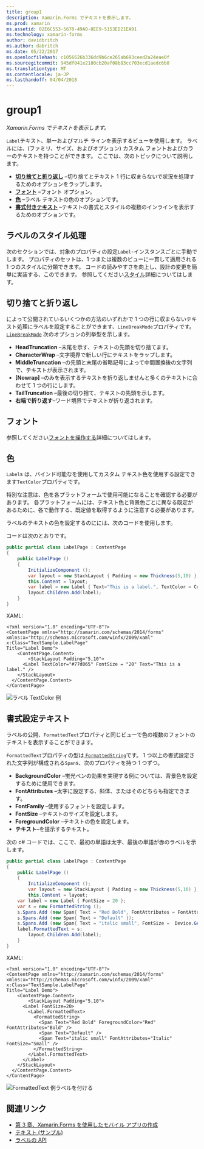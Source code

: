 ```yaml
---
title: group1
description: Xamarin.Forms でテキストを表示します。
ms.prod: xamarin
ms.assetid: 02E6C553-5670-49A0-8EE9-5153ED21EA91
ms.technology: xamarin-forms
author: davidbritch
ms.author: dabritch
ms.date: 05/22/2017
ms.openlocfilehash: c1056626b336dd9b6ce265ab693ceed2a24eae0f
ms.sourcegitcommit: 945df041e2180cb20af08b83cc703ecd1aedc6b0
ms.translationtype: MT
ms.contentlocale: ja-JP
ms.lasthandoff: 04/04/2018
---
```

# <a name="label"></a>group1

_Xamarin.Forms でテキストを表示します。_

`Label`テキスト、単一およびマルチ ラインを表示するビューを使用します。 ラベルには、(ファミリ、サイズ、およびオプション) カスタム フォントおよびカラーのテキストを持つことができます。 ここでは、次のトピックについて説明します。

- **[切り捨てと折り返し](#Truncation_and_Wrapping)** &ndash;切り捨てとテキスト 1 行に収まらないで状況を処理するためのオプションをラップします。
- **[フォント](#Font)** &ndash;フォント オプション。
- **[色](#Color)** &ndash;ラベル テキストの色のオプションです。
- **[書式付きテキスト](#Formatted_Text)** &ndash;テキストの書式とスタイルの複数のインラインを表示するためのオプションです。

## <a name="styling-label"></a>ラベルのスタイル処理

次のセクションでは、対象のプロパティの設定`Label`-インスタンスごとに手動でします。 プロパティのセットは、1 つまたは複数のビューに一貫して適用される 1 つのスタイルに分類できます。 コードの読みやすさを向上し、設計の変更を簡単に実装する、このできます。 参照してください[スタイル](~/xamarin-forms/user-interface/text/styles.md)詳細についてはします。

<a name="Truncation_and_Wrapping" />

## <a name="truncation-and-wrapping"></a>切り捨てと折り返し

によって公開されているいくつかの方法のいずれかで 1 つの行に収まらないテキスト処理にラベルを設定することができます、`LineBreakMode`プロパティです。 [`LineBreakMode`](https://developer.xamarin.com/api/type/Xamarin.Forms.LineBreakMode/) 次のオプションの列挙型を示します。

- **HeadTruncation** &ndash;末尾を示す、テキストの先頭を切り捨てます。
- **CharacterWrap** &ndash;文字境界で新しい行にテキストをラップします。
- **MiddleTruncation** &ndash;の先頭と末尾の省略記号によって中間置換後の文字列で、テキストが表示されます。
- **[Nowrap]** &ndash;のみを表示するテキストを折り返しませんと多くのテキストに合わせて 1 つの行にします。
- **TailTruncation** &ndash;最後の切り捨て、テキストの先頭を示します。
- **右端で折り返す**&ndash;ワード境界でテキストが折り返されます。

## <a name="font"></a>フォント

参照してください[フォントを操作する](~/xamarin-forms/user-interface/text/fonts.md)詳細についてはします。

## <a name="color"></a>色

`Label`s は、バインド可能なを使用してカスタム テキスト色を使用する設定できます`TextColor`プロパティです。

特別な注意は、色を各プラットフォームで使用可能になることを確認する必要があります。 各プラットフォームには、テキスト色と背景色ごとに異なる既定があるために、各で動作する、既定値を取得するように注意する必要があります。

ラベルのテキストの色を設定するのにには、次のコードを使用します。

コードは次のとおりです。

```csharp
public partial class LabelPage : ContentPage
{
    public LabelPage ()
    {
        InitializeComponent ();
        var layout = new StackLayout { Padding = new Thickness(5,10) };
        this.Content = layout;
        var label = new Label { Text="This is a label.", TextColor = Color.FromHex("#77d065"), FontSize = 20 };
        layout.Children.Add(label);
    }
}
```

XAML:

```xaml
<?xml version="1.0" encoding="UTF-8"?>
<ContentPage xmlns="http://xamarin.com/schemas/2014/forms"
xmlns:x="http://schemas.microsoft.com/winfx/2009/xaml"
x:Class="TextSample.LabelPage"
Title="Label Demo">
    <ContentPage.Content>
        <StackLayout Padding="5,10">
      <Label TextColor="#77d065" FontSize = "20" Text="This is a label." />
    </StackLayout>
  </ContentPage.Content>
</ContentPage>
```

![](label-images/textcolor.png "ラベル TextColor 例")

<a name="Formatted_Text" />

## <a name="formatted-text"></a>書式設定テキスト

ラベルの公開、`FormattedText`プロパティと同じビューで色の複数のフォントのテキストを表示することができます。

`FormattedText`プロパティの型は[ `FormattedString`](https://developer.xamarin.com/api/type/Xamarin.Forms.FormattedString/)です。 1 つ以上の書式設定された文字列が構成される`Span`s、次のプロパティを持つ 1 つずつ。

- **BackgroundColor** &ndash;蛍光ペンの効果を実現する例については、背景色を設定するために使用できます。
- **FontAttributes** &ndash;太字に設定する、斜体、またはそのどちらも指定できます。
- **FontFamily** &ndash;使用するフォントを設定します。
- **FontSize** &ndash;テキストのサイズを設定します。
- **ForegroundColor** &ndash;テキストの色を設定します。
- **テキスト**&ndash;を提示するテキスト。

次の c# コードでは、ここで、最初の単語は太字、最後の単語が赤のラベルを示します。

```csharp
public partial class LabelPage : ContentPage
{
    public LabelPage ()
    {
        InitializeComponent ();
        var layout = new StackLayout { Padding = new Thickness(5,10) };
        this.Content = layout;
    var label = new Label { FontSize = 20 };
    var s = new FormattedString ();
    s.Spans.Add (new Span{ Text = "Red Bold", FontAttributes = FontAttributes.Bold });
    s.Spans.Add (new Span{ Text = "Default" });
    s.Spans.Add (new Span{ Text = "italic small", FontSize =  Device.GetNamedSize(NamedSize.Small, typeof(Label)), FontAttributes = FontAttributes.Italic});
    label.FormattedText = s;
        layout.Children.Add(label);
    }
}
```

XAML:

```xaml
<?xml version="1.0" encoding="UTF-8"?>
<ContentPage xmlns="http://xamarin.com/schemas/2014/forms"
xmlns:x="http://schemas.microsoft.com/winfx/2009/xaml"
x:Class="TextSample.LabelPage"
Title="Label Demo">
    <ContentPage.Content>
        <StackLayout Padding="5,10">
      <Label FontSize=20>
        <Label.FormattedText>
          <FormattedString>
            <Span Text="Red Bold" ForegroundColor="Red" FontAttributes="Bold" />
            <Span Text="Default" />
            <Span Text="italic small" FontAttributes="Italic" FontSize="Small" />
          </FormattedString>
        </Label.FormattedText>
      </Label>
    </StackLayout>
  </ContentPage.Content>
</ContentPage>
```

![](label-images/formattedtext.png "FormattedText 例ラベルを付ける")


## <a name="related-links"></a>関連リンク

- [第 3 章、Xamarin.Forms を使用したモバイル アプリの作成](https://developer.xamarin.com/r/xamarin-forms/book/chapter03.pdf)
- [テキスト (サンプル)](https://developer.xamarin.com/samples/xamarin-forms/UserInterface/Text)
- [ラベルの API](https://developer.xamarin.com/api/type/Xamarin.Forms.Label/)
